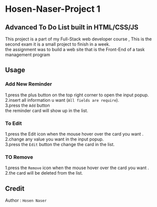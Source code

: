 # Hosen-Naser-Project 1

## Advanced To Do List built in HTML/CSS/JS

This project is a part of my Full-Stack web developer course , This is the second exam it is a small project to finish in a week.<br>
the assignment was to build a web site that is the Front-End of a task management program 

## Usage

### Add New Reminder

1.press the plus button on the top right corner to open the input popup. <br>
2.insert all information u want (`All fields are require`). <br>
3.press the `Add` button <br>
the reminder card will show up in the list. <br>

### To Edit

1.press the Edit icon when the mouse hover over the card you want .<br>
2.change any value you want in the input popup.<br>
3.press the `Edit` button the change the card in the list.

### TO Remove

1.press the `Remove` icon when the mouse hover over the card you want .<br>
2.the card will be deleted from the list.<br>

## Credit
Author : `Hosen Naser`
